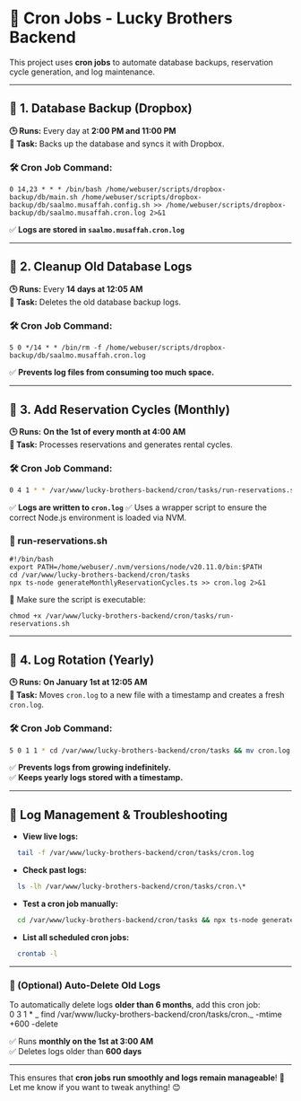 # 🚀 Cron Jobs - Lucky Brothers Backend

This project uses **cron jobs** to automate database backups, reservation cycle generation, and log maintenance.

---

## 📌 1. Database Backup (Dropbox)

**🕒 Runs:** Every day at **2:00 PM and 11:00 PM**  
**📄 Task:** Backs up the database and syncs it with Dropbox.

### 🛠 Cron Job Command:

```
0 14,23 * * * /bin/bash /home/webuser/scripts/dropbox-backup/db/main.sh /home/webuser/scripts/dropbox-backup/db/saalmo.musaffah.config.sh >> /home/webuser/scripts/dropbox-backup/db/saalmo.musaffah.cron.log 2>&1
```

✅ **Logs are stored in `saalmo.musaffah.cron.log`**

---

## 📌 2. Cleanup Old Database Logs

**🕒 Runs:** Every **14 days at 12:05 AM**  
**📄 Task:** Deletes the old database backup logs.

### 🛠 Cron Job Command:

```
5 0 */14 * * /bin/rm -f /home/webuser/scripts/dropbox-backup/db/saalmo.musaffah.cron.log
```

✅ **Prevents log files from consuming too much space.**

---

## 📌 3. Add Reservation Cycles (Monthly)

**🕒 Runs:** **On the 1st of every month at 4:00 AM**  
**📄 Task:** Processes reservations and generates rental cycles.

### 🛠 Cron Job Command:

```bash
0 4 1 * * /var/www/lucky-brothers-backend/cron/tasks/run-reservations.sh
```

✅ **Logs are written to `cron.log`**
✅ Uses a wrapper script to ensure the correct Node.js environment is loaded via NVM.

### 📄 run-reservations.sh

```
#!/bin/bash
export PATH=/home/webuser/.nvm/versions/node/v20.11.0/bin:$PATH
cd /var/www/lucky-brothers-backend/cron/tasks
npx ts-node generateMonthlyReservationCycles.ts >> cron.log 2>&1
```

📌 Make sure the script is executable:

```
chmod +x /var/www/lucky-brothers-backend/cron/tasks/run-reservations.sh

```

---

## 📌 4. Log Rotation (Yearly)

**🕒 Runs:** **On January 1st at 12:05 AM**  
**📄 Task:** Moves `cron.log` to a new file with a timestamp and creates a fresh `cron.log`.

### 🛠 Cron Job Command:

```bash
5 0 1 1 * cd /var/www/lucky-brothers-backend/cron/tasks && mv cron.log cron.$(date +\%Y-\%m-\%d).log && touch cron.log
```

✅ **Prevents logs from growing indefinitely.**  
✅ **Keeps yearly logs stored with a timestamp.**

---

## 📌 Log Management & Troubleshooting

- **View live logs:**

```bash
  tail -f /var/www/lucky-brothers-backend/cron/tasks/cron.log
```

- **Check past logs:**

```bash
  ls -lh /var/www/lucky-brothers-backend/cron/tasks/cron.\*
```

- **Test a cron job manually:**

```bash
  cd /var/www/lucky-brothers-backend/cron/tasks && npx ts-node generateMonthlyReservationCycles.ts
```

- **List all scheduled cron jobs:**

```bash
  crontab -l
```

---

### 📌 (Optional) Auto-Delete Old Logs

To automatically delete logs **older than 6 months**, add this cron job:  
0 3 1 \* _ find /var/www/lucky-brothers-backend/cron/tasks/cron._ -mtime +600 -delete

✅ Runs **monthly on the 1st at 3:00 AM**  
✅ Deletes logs older than **600 days**

---

This ensures that **cron jobs run smoothly and logs remain manageable**! 🚀  
Let me know if you want to tweak anything! 😊
